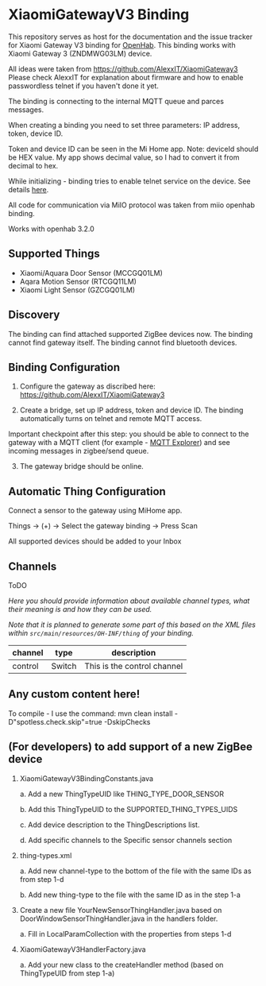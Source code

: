 # XiaomiGatewayV3 Binding

This repository serves as host for the documentation and the issue tracker for Xiaomi Gateway V3 binding for [OpenHab](https://openhab.org).
This binding works with Xiaomi Gateway 3 (ZNDMWG03LM) device.

All ideas were taken from https://github.com/AlexxIT/XiaomiGateway3
Please check AlexxIT for explanation about firmware and how to enable passwordless telnet if you haven't done it yet.

The binding is connecting to the internal MQTT queue and parces messages.

When creating a binding you need to set three parameters: IP address, token, device ID.

Token and device ID can be seen in the Mi Home app. Note: deviceId should be HEX value. My app shows decimal value, so I had to convert it from decimal to hex.

While initializing - binding tries to enable telnet service on the device. See details [here](https://community.home-assistant.io/t/xiaomi-mijia-smart-multi-mode-gateway-zndmwg03lm-support/159586/61).

All code for communication via MiIO protocol was taken from miio openhab binding.

Works with openhab 3.2.0

## Supported Things

- Xiaomi/Aquara Door Sensor (MCCGQ01LM)
- Aqara Motion Sensor (RTCGQ11LM)
- Xiaomi Light Sensor (GZCGQ01LM)

## Discovery

The binding can find attached supported ZigBee devices now.
The binding cannot find gateway itself.
The binding cannot find bluetooth devices.

## Binding Configuration

1. Configure the gateway as discribed here: https://github.com/AlexxIT/XiaomiGateway3

2. Create a bridge, set up IP address, token and device ID. The binding automatically turns on telnet and remote MQTT access. 

Important checkpoint after this step: you should be able to connect to the gateway with a MQTT client (for example - [MQTT Explorer](http://mqtt-explorer.com/)) and see incoming messages in zigbee/send queue.

3. The gateway bridge should be online. 


## Automatic Thing Configuration

Connect a sensor to the gateway using MiHome app.

Things -> (+) -> Select the gateway binding -> Press Scan

All supported devices should be added to your Inbox


## Channels

ToDO 

_Here you should provide information about available channel types, what their meaning is and how they can be used._

_Note that it is planned to generate some part of this based on the XML files within ```src/main/resources/OH-INF/thing``` of your binding._

| channel  | type   | description                  |
|----------|--------|------------------------------|
| control  | Switch | This is the control channel  |


## Any custom content here!


To compile - I use the command: mvn clean install -D"spotless.check.skip"=true -DskipChecks

## (For developers) to add support of a new ZigBee device

1. XiaomiGatewayV3BindingConstants.java

    a. Add a new ThingTypeUID like THING_TYPE_DOOR_SENSOR

    b. Add this ThingTypeUID to the SUPPORTED_THING_TYPES_UIDS    

    c. Add device description to the ThingDescriptions list.

    d. Add specific channels to the Specific sensor channels section

2. thing-types.xml

    a. Add new channel-type to the bottom of the file with the same IDs as from step 1-d

    b. Add new thing-type to the file with the same ID as in the step 1-a

3. Create a new file YourNewSensorThingHandler.java based on DoorWindowSensorThingHandler.java in the handlers folder.

    a. Fill in LocalParamCollection with the properties from steps 1-d 

4. XiaomiGatewayV3HandlerFactory.java

    a. Add your new class to the createHandler method (based on ThingTypeUID from step 1-a)

